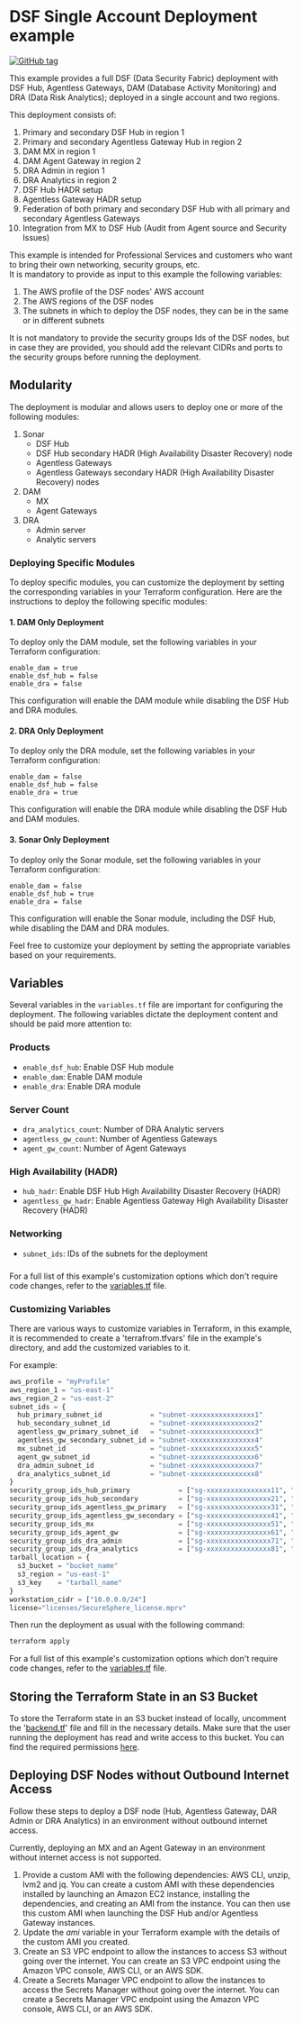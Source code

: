 # DSF Single Account Deployment example
[![GitHub tag](https://img.shields.io/github/v/tag/imperva/dsfkit.svg)](https://github.com/imperva/dsfkit/tags)

This example provides a full DSF (Data Security Fabric) deployment with DSF Hub, Agentless Gateways, DAM (Database Activity Monitoring) and DRA (Data Risk Analytics); 
deployed in a single account and two regions. 

This deployment consists of:

1. Primary and secondary DSF Hub in region 1
2. Primary and secondary Agentless Gateway Hub in region 2
3. DAM MX in region 1
4. DAM Agent Gateway in region 2
5. DRA Admin in region 1
6. DRA Analytics in region 2
7. DSF Hub HADR setup
8. Agentless Gateway HADR setup
9. Federation of both primary and secondary DSF Hub with all primary and secondary Agentless Gateways
10. Integration from MX to DSF Hub (Audit from Agent source and Security Issues)

This example is intended for Professional Services and customers who want to bring their own networking, security groups, etc.</br>
It is mandatory to provide as input to this example the following variables:
1. The AWS profile of the DSF nodes' AWS account
2. The AWS regions of the DSF nodes
3. The subnets in which to deploy the DSF nodes, they can be in the same or in different subnets

It is not mandatory to provide the security groups Ids of the DSF nodes, but in case they are provided, you should add the relevant CIDRs and ports to the security groups before running the deployment.<br/>


## Modularity
The deployment is modular and allows users to deploy one or more of the following modules:

1. Sonar
   - DSF Hub
   - DSF Hub secondary HADR (High Availability Disaster Recovery) node
   - Agentless Gateways
   - Agentless Gateways secondary HADR (High Availability Disaster Recovery) nodes
2. DAM
   - MX
   - Agent Gateways
3. DRA
   - Admin server
   - Analytic servers

### Deploying Specific Modules

To deploy specific modules, you can customize the deployment by setting the corresponding variables in your Terraform configuration. Here are the instructions to deploy the following specific modules:

#### 1. DAM Only Deployment

To deploy only the DAM module, set the following variables in your Terraform configuration:
```
enable_dam = true
enable_dsf_hub = false
enable_dra = false
```

This configuration will enable the DAM module while disabling the DSF Hub and DRA modules.

#### 2. DRA Only Deployment

To deploy only the DRA module, set the following variables in your Terraform configuration:
```
enable_dam = false
enable_dsf_hub = false
enable_dra = true
```

This configuration will enable the DRA module while disabling the DSF Hub and DAM modules.

#### 3. Sonar Only Deployment

To deploy only the Sonar module, set the following variables in your Terraform configuration:
```
enable_dam = false
enable_dsf_hub = true
enable_dra = false
```

This configuration will enable the Sonar module, including the DSF Hub, while disabling the DAM and DRA modules.

Feel free to customize your deployment by setting the appropriate variables based on your requirements.


## Variables
Several variables in the `variables.tf` file are important for configuring the deployment. The following variables dictate the deployment content and should be paid more attention to:

### Products
- `enable_dsf_hub`: Enable DSF Hub module
- `enable_dam`: Enable DAM module
- `enable_dra`: Enable DRA module

### Server Count
- `dra_analytics_count`: Number of DRA Analytic servers
- `agentless_gw_count`: Number of Agentless Gateways
- `agent_gw_count`: Number of Agent Gateways

### High Availability (HADR)
- `hub_hadr`: Enable DSF Hub High Availability Disaster Recovery (HADR)
- `agentless_gw_hadr`: Enable Agentless Gateway High Availability Disaster Recovery (HADR)

### Networking
- `subnet_ids`: IDs of the subnets for the deployment

###

For a full list of this example's customization options which don't require code changes, refer to the [variables.tf](./variables.tf) file.

### Customizing Variables

There are various ways to customize variables in Terraform, in this example, it is recommended to create a 'terrafrom.tfvars'
file in the example's directory, and add the customized variables to it.

For example:

  ```tf
  aws_profile = "myProfile"
  aws_region_1 = "us-east-1"
  aws_region_2 = "us-east-2"
  subnet_ids = {
    hub_primary_subnet_id            = "subnet-xxxxxxxxxxxxxxxx1"
    hub_secondary_subnet_id          = "subnet-xxxxxxxxxxxxxxxx2"
    agentless_gw_primary_subnet_id   = "subnet-xxxxxxxxxxxxxxxx3"
    agentless_gw_secondary_subnet_id = "subnet-xxxxxxxxxxxxxxxx4"
    mx_subnet_id                     = "subnet-xxxxxxxxxxxxxxxx5"
    agent_gw_subnet_id               = "subnet-xxxxxxxxxxxxxxxx6"
    dra_admin_subnet_id              = "subnet-xxxxxxxxxxxxxxxx7"
    dra_analytics_subnet_id          = "subnet-xxxxxxxxxxxxxxxx8"
  }
  security_group_ids_hub_primary            = ["sg-xxxxxxxxxxxxxxxx11", "sg-xxxxxxxxxxxxxxxx12"]
  security_group_ids_hub_secondary          = ["sg-xxxxxxxxxxxxxxxx21", "sg-xxxxxxxxxxxxxxxx22"]
  security_group_ids_agentless_gw_primary   = ["sg-xxxxxxxxxxxxxxxx31", "sg-xxxxxxxxxxxxxxxx32"]
  security_group_ids_agentless_gw_secondary = ["sg-xxxxxxxxxxxxxxxx41", "sg-xxxxxxxxxxxxxxxx42"]
  security_group_ids_mx                     = ["sg-xxxxxxxxxxxxxxxx51", "sg-xxxxxxxxxxxxxxxx52"]
  security_group_ids_agent_gw               = ["sg-xxxxxxxxxxxxxxxx61", "sg-xxxxxxxxxxxxxxxx62"]
  security_group_ids_dra_admin              = ["sg-xxxxxxxxxxxxxxxx71", "sg-xxxxxxxxxxxxxxxx72"]
  security_group_ids_dra_analytics          = ["sg-xxxxxxxxxxxxxxxx81", "sg-xxxxxxxxxxxxxxxx82"]
  tarball_location = {
    s3_bucket = "bucket_name"
    s3_region = "us-east-1"
    s3_key    = "tarball_name"
  }
  workstation_cidr = ["10.0.0.0/24"]
  license="licenses/SecureSphere_license.mprv"
  ```

Then run the deployment as usual with the following command:
  ```bash
  terraform apply
   ```
For a full list of this example's customization options which don't require code changes, refer to the [variables.tf](./variables.tf) file.

## Storing the Terraform State in an S3 Bucket

To store the Terraform state in an S3 bucket instead of locally, uncomment the '[backend.tf](./backend.tf)' file and fill in the necessary details.
Make sure that the user running the deployment has read and write access to this bucket. You can find the required permissions [here](https://developer.hashicorp.com/terraform/language/settings/backends/s3#s3-bucket-permissions).

## Deploying DSF Nodes without Outbound Internet Access

Follow these steps to deploy a DSF node (Hub, Agentless Gateway, DAR Admin or DRA Analytics) in an environment without outbound internet access.

Currently, deploying an MX and an Agent Gateway in an environment without internet access is not supported.
1. Provide a custom AMI with the following dependencies: AWS CLI, unzip, lvm2 and jq.
   You can create a custom AMI with these dependencies installed by launching an Amazon EC2 instance, installing the dependencies, and creating an AMI from the instance.
   You can then use this custom AMI when launching the DSF Hub and/or Agentless Gateway instances.
2. Update the _ami_ variable in your Terraform example with the details of the custom AMI you created.
3. Create an S3 VPC endpoint to allow the instances to access S3 without going over the internet. You can create an S3 VPC endpoint using the Amazon VPC console, AWS CLI, or an AWS SDK.
4. Create a Secrets Manager VPC endpoint to allow the instances to access the Secrets Manager without going over the internet. You can create a Secrets Manager VPC endpoint using the Amazon VPC console, AWS CLI, or an AWS SDK.
